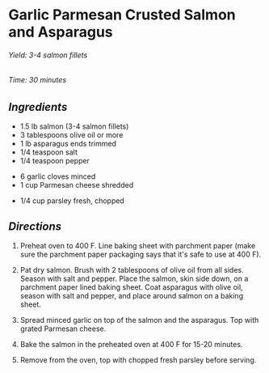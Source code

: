 # Garlic Parmesan Crusted Salmon and Asparagus

######  Yield: 3-4 salmon fillets
######  Time: 30 minutes

##  *Ingredients*
- 1.5 lb salmon (3-4 salmon fillets)
- 3 tablespoons olive oil or more
- 1 lb asparagus ends trimmed
- 1/4 teaspoon salt
- 1/4 teaspoon pepper
<!---->
- 6 garlic cloves minced
- 1 cup Parmesan cheese shredded
<!---->
- 1/4 cup parsley fresh, chopped
##  *Directions*
1. Preheat oven to 400 F. Line baking sheet with parchment paper (make sure the parchment paper packaging says that it's safe to use at 400 F).

2. Pat dry salmon. Brush with 2 tablespoons of olive oil from all sides. Season with salt and pepper. Place the salmon, skin side down, on a parchment paper lined baking sheet. Coat asparagus with olive oil, season with salt and pepper, and place around salmon on a baking sheet.

3. Spread minced garlic on top of the salmon and the asparagus. Top with grated Parmesan cheese.

4. Bake the salmon in the preheated oven at 400 F for 15-20 minutes.

5. Remove from the oven, top with chopped fresh parsley before serving.